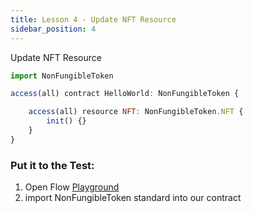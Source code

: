```yaml
---
title: Lesson 4 - Update NFT Resource
sidebar_position: 4
---
```


Update NFT Resource

```jsx
import NonFungibleToken

access(all) contract HelloWorld: NonFungibleToken {

    access(all) resource NFT: NonFungibleToken.NFT {
        init() {}
    }
}
```

### **Put it to the Test:**

1. Open Flow [Playground](https://play.flow.com/)
2. import NonFungibleToken standard into our contract
